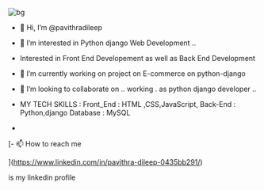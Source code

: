 ![bg](https://github.com/pavithradileep/pavithradileep/assets/137876673/0bf8fef9-3b92-4df5-a66c-195b2e435298)




- 👋 Hi, I’m @pavithradileep
- 👀 I’m interested in  Python django Web Development ..
- Interested in Front End Developement as  well as Back End Development 
- 🌱 I’m currently  working on project on  E-commerce on python-django
-  💞️ I’m looking to collaborate on .. working .  as python django  developer ..

- MY TECH  SKILLS :
        Front_End : HTML ,CSS,JavaScript,
        Back-End :  Python,django
        Database :  MySQL


- 


 [- 📫 How to reach me

](https://www.linkedin.com/in/pavithra-dileep-0435bb291/)
      
 is my linkedin profile

